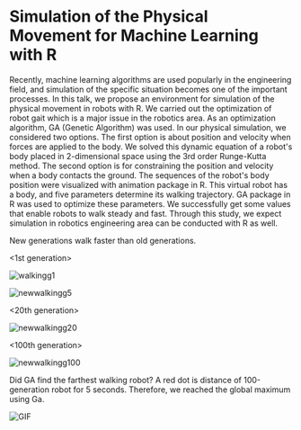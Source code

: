 # Simulation of the Physical Movement for Machine Learning with R

Recently, machine learning algorithms are used popularly in the engineering field, and simulation of the specific situation becomes one of the important processes. 
In this talk, we propose an environment for simulation of the physical movement in robots with R. 
We carried out the optimization of robot gait which is a major issue in the robotics area. As an optimization algorithm, GA (Genetic Algorithm) was used. In our physical simulation, we considered two options. The first option is about position and velocity when forces
are applied to the body. We solved this dynamic equation of a robot's body placed in 2-dimensional space using the 3rd order Runge-Kutta method. The second option is for constraining the position and velocity when a body contacts the ground. The sequences of the robot's body position were visualized with animation package in R. This virtual robot has a body, and five parameters determine its walking trajectory. GA package in R was used to optimize these parameters. We successfully get some values that enable robots to walk steady and fast. Through this study, we expect simulation in robotics engineering area can be conducted with R as well.


New generations walk faster than old generations.

<1st generation>

![walkingg1](https://user-images.githubusercontent.com/47768004/67558923-e1d93c00-f752-11e9-908e-6e39b1785826.gif)


<fifth generation>

![newwalkingg5](https://user-images.githubusercontent.com/47768004/67558885-cf5f0280-f752-11e9-9a97-c554ad76d575.gif)

<20th generation>

![newwalkingg20](https://user-images.githubusercontent.com/47768004/67558740-80b16880-f752-11e9-87c7-324fc27866b4.gif)

<100th generation>

![newwalkingg100](https://user-images.githubusercontent.com/47768004/67558788-9c1c7380-f752-11e9-8554-7e17c44a19d4.gif)

Did GA find the farthest walking robot? 
A red dot is distance of  100-generation robot for 5  seconds. 
Therefore, we reached the global maximum using Ga.

![GIF](https://user-images.githubusercontent.com/47768004/67558935-e6055980-f752-11e9-9cf0-16c2aae1da08.gif)

